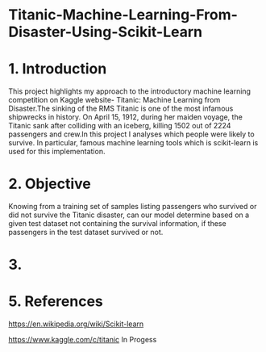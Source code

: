 # Titanic-Machine-Learning-From-Disaster-Using-Scikit-Learn
# 1. Introduction
This project highlights my approach to the introductory machine learning competition on Kaggle website- Titanic: Machine Learning from Disaster.The sinking of the RMS Titanic is one of the most infamous shipwrecks in history. On April 15, 1912, during her maiden voyage, the Titanic sank after colliding with an iceberg, killing 1502 out of 2224 passengers and crew.In this project I analyses which people were likely to survive. In particular, famous machine learning tools which is scikit-learn is used for this implementation.

# 2. Objective
Knowing from a training set of samples listing passengers who survived or did not survive the Titanic disaster, can our model determine based on a given test dataset not containing the survival information, if these passengers in the test dataset survived or not.

# 3. 
# 5. References
https://en.wikipedia.org/wiki/Scikit-learn

https://www.kaggle.com/c/titanic
In Progess
